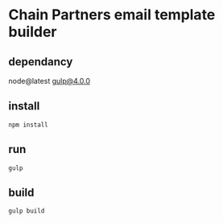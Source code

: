 # Chain Partners email template builder

## dependancy

node@latest
gulp@4.0.0

## install

```
npm install 
```

## run 

```
gulp
```


## build

```
gulp build
```